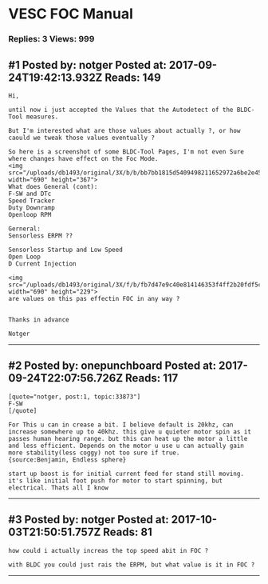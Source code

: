 # VESC FOC Manual

### Replies: 3 Views: 999

## \#1 Posted by: notger Posted at: 2017-09-24T19:42:13.932Z Reads: 149

```
Hi,

until now i just accepted the Values that the Autodetect of the BLDC-Tool measures.

But I'm interested what are those values about actually ?, or how caould we tweak those values eventually ?

So here is a screenshot of some BLDC-Tool Pages, I'm not even Sure where changes have effect on the Foc Mode.
<img src="/uploads/db1493/original/3X/b/b/bb7bb1815d5409498211652972a6be2e455d046c.png" width="690" height="367">
What does General (cont):
F-SW and DTc
Speed Tracker
Duty Downramp
Openloop RPM

Gerneral:
Sensorless ERPM ??

Sensorless Startup and Low Speed
Open Loop
D Current Injection

<img src="/uploads/db1493/original/3X/f/b/fb7d47e9c40e814146353f4ff2b20fdf5cde54c9.png" width="690" height="229">
are values on this pas effectin FOC in any way ?


Thanks in advance

Notger
```

---
## \#2 Posted by: onepunchboard Posted at: 2017-09-24T22:07:56.726Z Reads: 117

```
[quote="notger, post:1, topic:33873"]
F-SW
[/quote]

For This u can in crease a bit. I believe default is 20khz, can increase somewhere up to 40khz. this give u quieter motor spin as it passes human hearing range. but this can heat up the motor a little and less efficient. Depends on the motor u use u can actually gain more stability(less coggy) not too sure if true.
{source:Benjamin, Endless sphere}

start up boost is for initial current feed for stand still moving. it's like initial foot push for motor to start spinning, but electrical. Thats all I know
```

---
## \#3 Posted by: notger Posted at: 2017-10-03T21:50:51.757Z Reads: 81

```
how could i actually increas the top speed abit in FOC ?

with BLDC you could just rais the ERPM, but what value is it in FOC ?
```

---
